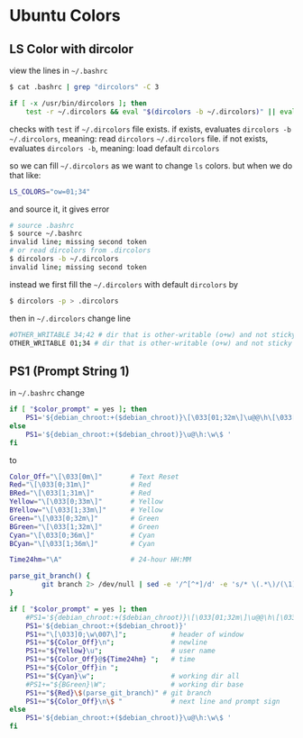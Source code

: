 # Ubuntu Colors

## LS Color with dircolor

view the lines in `~/.bashrc`

```bash
$ cat .bashrc | grep "dircolors" -C 3
```

```bash
if [ -x /usr/bin/dircolors ]; then
    test -r ~/.dircolors && eval "$(dircolors -b ~/.dircolors)" || eval "$(dircolors -b)"
```

checks with `test` if `~/.dircolors` file exists.
if exists, evaluates `dircolors -b ~/.dircolors`, meaning: read `dircolors` `~/.dircolors` file.
if not exists, evaluates `dircolors -b`, meaning: load default `dircolors`

so we can fill `~/.dircolors` as we want to change `ls` colors. but when we do that like:

```bash
LS_COLORS="ow=01;34"
```

and source it, it gives error

```bash
# source .bashrc
$ source ~/.bashrc
invalid line; missing second token
# or read dircolors from .dircolors
$ dircolors -b ~/.dircolors
invalid line; missing second token
```

instead we first fill the `~/.dircolors` with default `dircolors` by

```bash
$ dircolors -p > .dircolors
```

then in `~/.dircolors` change line

```bash
#OTHER_WRITABLE 34;42 # dir that is other-writable (o+w) and not sticky
OTHER_WRITABLE 01;34 # dir that is other-writable (o+w) and not sticky
```

## PS1  (Prompt String 1)

in `~/.bashrc` change

```bash
if [ "$color_prompt" = yes ]; then
    PS1='${debian_chroot:+($debian_chroot)}\[\033[01;32m\]\u@@\h\[\033[00m\]:\[\033[01;34m\]\w\[\033[00m\]\$ '
else
    PS1='${debian_chroot:+($debian_chroot)}\u@\h:\w\$ '
fi
```

to

```bash
Color_Off="\[\033[0m\]"       # Text Reset
Red="\[\033[0;31m\]"          # Red
BRed="\[\033[1;31m\]"         # Red
Yellow="\[\033[0;33m\]"       # Yellow
BYellow="\[\033[1;33m\]"      # Yellow
Green="\[\033[0;32m\]"        # Green
BGreen="\[\033[1;32m\]"       # Green
Cyan="\[\033[0;36m\]"         # Cyan
BCyan="\[\033[1;36m\]"        # Cyan

Time24hm="\A"                 # 24-hour HH:MM

parse_git_branch() {
        git branch 2> /dev/null | sed -e '/^[^*]/d' -e 's/* \(.*\)/(\1)/'
}

if [ "$color_prompt" = yes ]; then
    #PS1='${debian_chroot:+($debian_chroot)}\[\033[01;32m\]\u@@\h\[\033[00m\]:\[\033[01;34m\]\w\[\033[00m\]\$ '
    PS1='${debian_chroot:+($debian_chroot)}'
    PS1+="\[\033]0;\w\007\]";           # header of window
    PS1+="${Color_Off}\n";              # newline
    PS1+="${Yellow}\u";                 # user name
    PS1+="${Color_Off}@${Time24hm} ";   # time
    PS1+="${Color_Off}in ";
    PS1+="${Cyan}\w";                   # working dir all
    #PS1+="${BGreen}\W";                # working dir base
    PS1+="${Red}\$(parse_git_branch)" # git branch
    PS1+="${Color_Off}\n\$ "            # next line and prompt sign
else
    PS1='${debian_chroot:+($debian_chroot)}\u@\h:\w\$ '
fi
```
